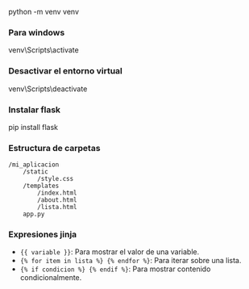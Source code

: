 python -m venv venv

### Para windows
venv\Scripts\activate

### Desactivar el entorno virtual
venv\Scripts\deactivate

### Instalar flask
pip install flask

### Estructura de carpetas
```
/mi_aplicacion
    /static
        /style.css
    /templates
        /index.html
        /about.html
        /lista.html
    app.py
```

### Expresiones jinja

- `{{ variable }}`: Para mostrar el valor de una variable.
- `{% for item in lista %} {% endfor %}`: Para iterar sobre una lista.
- `{% if condicion %} {% endif %}`: Para mostrar contenido condicionalmente.
